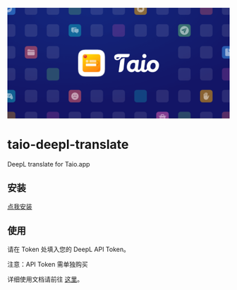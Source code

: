 ![](assets/Launch.png)

# taio-deepl-translate

DeepL translate for Taio.app

## 安装

[点我安装](taio://actions?action=import&url=https%3A%2F%2Fgithub.com%2Fgeekdada%2Ftaio-deepl-translate%2Fraw%2Fmaster%2FDeepL%20Translate.taioactions)

## 使用

请在 Token 处填入您的 DeepL API Token。

注意：API Token 需单独购买

详细使用文档请前往 [这里](https://www.notion.so/geekdada/Taio-9610c650bc6f466abf4f2e891577965c)。
